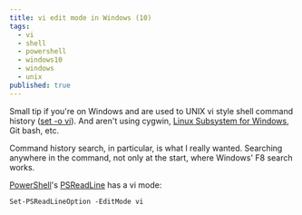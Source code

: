 ```yaml
---
title: vi edit mode in Windows (10)
tags:
  - vi
  - shell
  - powershell
  - windows10
  - windows
  - unix
published: true
---
```

Small tip if you're on Windows and are used to UNIX vi style shell command history ([set -o vi](https://www.gnu.org/software/bash/manual/html_node/The-Set-Builtin.html#The-Set-Builtin)). And aren't using cygwin, [Linux Subsystem for Windows](https://docs.microsoft.com/en-us/windows/wsl/about), Git bash, etc.

Command history search, in particular, is what I really wanted. Searching anywhere in the command, not only at the start, where Windows' F8 search works.

[PowerShell](https://docs.microsoft.com/en-us/powershell/)'s [PSReadLine](https://github.com/lzybkr/PSReadLine) has a vi mode:

```shell
Set-PSReadLineOption -EditMode vi
```
